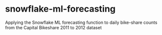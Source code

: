 # snowflake-ml-forecasting
Applying the Snowflake ML forecasting function to daily bike-share counts from the Capital Bikeshare 2011 to 2012 dataset
